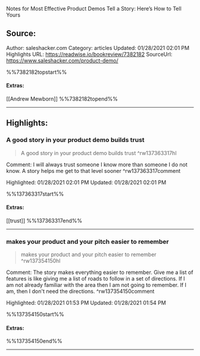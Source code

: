 Notes for Most Effective Product Demos Tell a Story: Here’s How to Tell Yours

## Source:
Author: saleshacker.com
Category: articles
Updated: 01/28/2021 02:01 PM
Highlights URL: https://readwise.io/bookreview/7382182
SourceUrl: https://www.saleshacker.com/product-demo/

%%7382182topstart%%
#### Extras:
[[Andrew Mewborn]]
%%7382182topend%%


 
-----
 ## Highlights:

### A good story in your product demo builds trust
>A good story in your product demo builds trust ^rw137363317hl

Comment: I will always trust someone I know more than someone I do not know. A story helps me get to that level sooner ^rw137363317comment

Highlighted: 01/28/2021 02:01 PM
Updated: 01/28/2021 02:01 PM

%%137363317start%%
#### Extras:
[[trust]]
%%137363317end%%



------

### makes your product and your pitch easier to remember
>makes your product and your pitch easier to remember ^rw137354150hl

Comment: The story makes everything easier to remember. Give me a list of features is like giving me a list of roads to follow in a set of directions. If I am not already familiar with the area then I am not going to remember. If I am, then I don't need the directions. ^rw137354150comment

Highlighted: 01/28/2021 01:53 PM
Updated: 01/28/2021 01:54 PM

%%137354150start%%
#### Extras:

%%137354150end%%



------

